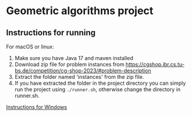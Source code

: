# Geometric algorithms project

## Instructions for running 
For macOS or linux:
1. Make sure you have Java 17 and maven installed
2. Download zip file for problem instances from https://cgshop.ibr.cs.tu-bs.de/competition/cg-shop-2023/#problem-description
3. Extract the folder named 'instances' from the zip file.
4. If you have extracted the folder in the project directory you can simply run the project using
```./runner.sh```, otherwise change the directory in runner.sh.

[Instructions for Windows](https://media.giphy.com/media/1LnQKc4eh8BP2/giphy.gif)